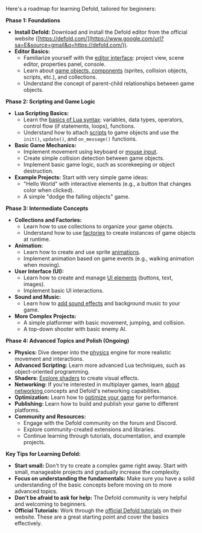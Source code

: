 Here's a roadmap for learning Defold, tailored for beginners:

**Phase 1: Foundations**

  * **Install Defold:** Download and install the Defold editor from the official website ([https://defold.com/](https://www.google.com/url?sa=E&source=gmail&q=https://defold.com/)).
  * **Editor Basics:**
      * Familiarize yourself with the [editor interface](https://defold.com/manuals/editor/): project view, scene editor, properties panel, console.  
      * Learn about [game objects, components](https://defold.com/manuals/building-blocks/) (sprites, collision objects, scripts, etc.), and collections.
      * Understand the concept of parent-child relationships between game objects.

**Phase 2: Scripting and Game Logic**

  * **Lua Scripting Basics:**
      * Learn the [basics of Lua syntax](https://defold.com/manuals/lua/): variables, data types, operators, control flow (if statements, loops), functions.
      * Understand how to attach [scripts](https://defold.com/manuals/script/) to game objects and use the `init()`, `update()`, and `on_message()` functions.
  * **Basic Game Mechanics:**
      * Implement movement using keyboard or [mouse input](https://defold.com/manuals/input-mouse-and-touch/).
      * Create simple collision detection between game objects.
      * Implement basic game logic, such as scorekeeping or object destruction.
  * **Example Projects:** Start with very simple game ideas:
      * "Hello World" with interactive elements (e.g., a button that changes color when clicked).
      * A simple "dodge the falling objects" game.

**Phase 3: Intermediate Concepts**

  * **Collections and Factories:**
      * Learn how to use collections to organize your game objects.
      * Understand how to use [factories](https://defold.com/manuals/collection-factory/) to create instances of game objects at runtime.
  * **Animation:**
      * Learn how to create and use sprite [animations](https://defold.com/manuals/animation/).
      * Implement animation based on game events (e.g., walking animation when moving).
  * **User Interface (UI):**
      * Learn how to create and manage [UI elements](https://defold.com/manuals/gui/) (buttons, text, images).
      * Implement basic UI interactions.
  * **Sound and Music:**
      * Learn how to [add sound effects](https://defold.com/manuals/sound/) and background music to your game.
  * **More Complex Projects:**
      * A simple platformer with basic movement, jumping, and collision.
      * A top-down shooter with basic enemy AI.

**Phase 4: Advanced Topics and Polish (Ongoing)**

  * **Physics:** Dive deeper into the [physics](https://defold.com/manuals/physics/) engine for more realistic movement and interactions.
  * **Advanced Scripting:** Learn more advanced Lua techniques, such as object-oriented programming.
  * **Shaders:** [Explore shaders](https://defold.com/manuals/shader/) to create visual effects.
  * **Networking:** If you're interested in multiplayer games, learn [about networking ](https://defold.com/manuals/networking/)concepts and Defold's networking capabilities.
  * **Optimization:** Learn how to [optimize your game](https://defold.com/manuals/optimization/) for performance.
  * **Publishing:** Learn how to build and publish your game to different platforms.
  * **Community and Resources:**
      * Engage with the Defold community on the forum and Discord.
      * Explore community-created extensions and libraries.
      * Continue learning through tutorials, documentation, and example projects.

**Key Tips for Learning Defold:**

  * **Start small:** Don't try to create a complex game right away. Start with small, manageable projects and gradually increase the complexity.
  * **Focus on understanding the fundamentals:** Make sure you have a solid understanding of the basic concepts before moving on to more advanced topics.
  * **Don't be afraid to ask for help:** The Defold community is very helpful and welcoming to beginners.
  * **Official Tutorials:** Work through the [official Defold tutorials](https://defold.com/tutorials/) on their website. These are a great starting point and cover the basics effectively.
